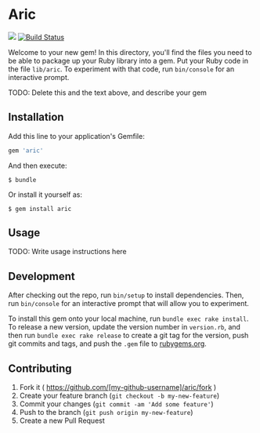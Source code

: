 # Aric

<a href="https://codeclimate.com/github/ganmacs/aric"><img src="https://codeclimate.com/github/ganmacs/aric/badges/gpa.svg" /></a>
[![Build Status](https://travis-ci.org/ganmacs/aric.svg)](https://travis-ci.org/ganmacs/aric)

Welcome to your new gem! In this directory, you'll find the files you need to be able to package up your Ruby library into a gem. Put your Ruby code in the file `lib/aric`. To experiment with that code, run `bin/console` for an interactive prompt.

TODO: Delete this and the text above, and describe your gem

## Installation

Add this line to your application's Gemfile:

```ruby
gem 'aric'
```

And then execute:

    $ bundle

Or install it yourself as:

    $ gem install aric

## Usage

TODO: Write usage instructions here

## Development

After checking out the repo, run `bin/setup` to install dependencies. Then, run `bin/console` for an interactive prompt that will allow you to experiment.

To install this gem onto your local machine, run `bundle exec rake install`. To release a new version, update the version number in `version.rb`, and then run `bundle exec rake release` to create a git tag for the version, push git commits and tags, and push the `.gem` file to [rubygems.org](https://rubygems.org).

## Contributing

1. Fork it ( https://github.com/[my-github-username]/aric/fork )
2. Create your feature branch (`git checkout -b my-new-feature`)
3. Commit your changes (`git commit -am 'Add some feature'`)
4. Push to the branch (`git push origin my-new-feature`)
5. Create a new Pull Request
